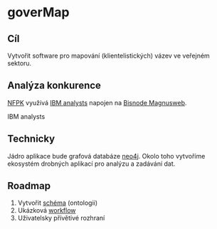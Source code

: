 # goverMap

## Cíl

Vytvořit software pro mapování (klientelistických) vázev ve veřejném sektoru.

## Analýza konkurence

[NFPK](http://www.nfpk.cz) využívá [IBM analysts]() napojen na [Bisnode Magnusweb](http://www.bisnode.cz/produkt/magnusweb/).

IBM analysts

## Technicky

Jádro aplikace bude grafová databáze [neo4j](https://github.com/neo4j/neo4j).
Okolo toho vytvoříme ekosystém drobných aplikací pro analýzu a zadávání dat.

## Roadmap

1. Vytvořit [schéma](schema.md) (ontologii)
1. Ukázková [workflow](workflow.md)
1. Uživatelsky přívětivé rozhraní

